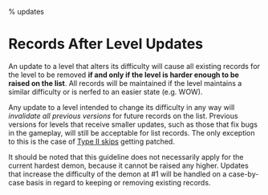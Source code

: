 % updates

<div class='panel fade js-scroll-anim' data-anim='fade'>

# Records After Level Updates

An update to a level that alters its difficulty will cause all existing records for the level to be removed **if and only if the level is harder enough to be raised on the list**. All records will be maintained if the level maintains a similar difficulty or is nerfed to an easier state (e.g. WOW). 

Any update to a level intended to change its difficulty in any way will *invalidate all previous versions* for future records on the list. Previous versions for levels that receive smaller updates, such as those that fix bugs in the gameplay, will still be acceptable for list records. The only exception to this is the case of [Type II skips](/guidelines/eligibility/#skips) getting patched.

It should be noted that this guideline does not necessarily apply for the current hardest demon, because it cannot be raised any higher. Updates that increase the difficulty of the demon at #1 will be handled on a case-by-case basis in regard to keeping or removing existing records.

</div>
